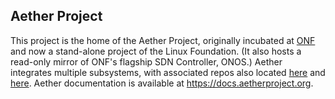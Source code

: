 ## Aether Project

This project is the home of the Aether Project, originally incubated at 
[ONF](https://opennetworking.org) and now a stand-alone
project of the Linux Foundation. (It also hosts a read-only mirror of ONF's flagship 
SDN Controller, ONOS.) Aether integrates multiple subsystems, with associated repos also
located [here](https://github.com/onosproject/) and [here](https://github.com/omec-project/).
Aether documentation is available at https://docs.aetherproject.org.
